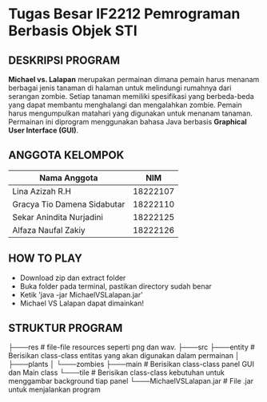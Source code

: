 # Tugas Besar IF2212 Pemrograman Berbasis Objek STI

## DESKRIPSI PROGRAM
**Michael vs. Lalapan** merupakan permainan dimana pemain harus menanam berbagai jenis tanaman di halaman untuk melindungi rumahnya dari serangan zombie. Setiap tanaman memiliki spesifikasi yang berbeda-beda yang dapat membantu menghalangi dan mengalahkan zombie. Pemain harus mengumpulkan matahari yang digunakan untuk menanam tanaman. Permainan ini diprogram menggunakan bahasa Java berbasis **Graphical User Interface (GUI)**.

## ANGGOTA KELOMPOK
| Nama Anggota | NIM |
| --- | --- |
| Lina Azizah R.H | 18222107 |
| Gracya Tio Damena Sidabutar | 18222110 |
| Sekar Anindita Nurjadini | 18222125 |
| Alfaza Naufal Zakiy | 18222126 |

## HOW TO PLAY
- Download zip dan extract folder 
- Buka folder pada terminal, pastikan directory sudah benar
- Ketik 'java -jar MichaelVSLalapan.jar'
- Michael VS Lalapan dapat dimainkan!

## STRUKTUR PROGRAM
├───res    # file-file resources seperti png dan wav.
├───src
    ├───entity        # Berisikan class-class entitas yang akan digunakan dalam permainan
    │   ├───plants
    │   └───zombies
    ├───main            # Berisikan class-class panel GUI dan Main class
    └───tile            # Berisikan class-class kebutuhan untuk menggambar background tiap panel
└───MichaelVSLalapan.jar    # File .jar untuk menjalankan program
